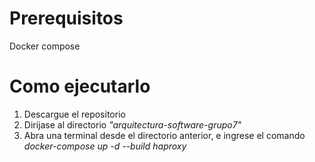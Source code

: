 # Prerequisitos
Docker compose
# Como ejecutarlo
1. Descargue el repositorio
2. Dirijase al directorio _"arquitectura-software-grupo7"_
3. Abra una terminal desde el directorio anterior, e ingrese el comando _docker-compose up -d --build haproxy_
